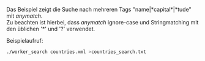 Das Beispiel zeigt die Suche nach mehreren Tags "name|\*capital\*|\*tude" mit *anymatch*.  
Zu beachten ist hierbei, dass *anymatch* ignore-case und Stringmatching mit den üblichen '\*' und '?' verwendet.  

Beispielaufruf:
```bash
./worker_search countries.xml >countries_search.txt
```
